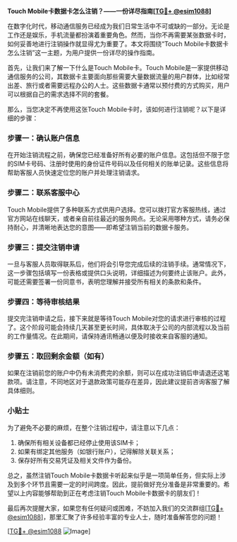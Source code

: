 **Touch Mobile卡数据卡怎么注销？——一份详尽指南[[TG💪+ @esim1088](https://t.me/s/esim1088)]**

在数字化时代，移动通信服务已经成为我们日常生活中不可或缺的一部分。无论是工作还是娱乐，手机流量都扮演着重要角色。然而，当你不再需要某张数据卡时，如何妥善地进行注销操作就显得尤为重要了。本文将围绕“Touch Mobile卡数据卡怎么注销”这一主题，为用户提供一份详尽的操作指南。

首先，让我们来了解一下什么是Touch Mobile卡。Touch Mobile是一家提供移动通信服务的公司，其数据卡主要面向那些需要大量数据流量的用户群体，比如经常出差、旅行或者需要远程办公的人士。这些数据卡通常以预付费的方式购买，用户可以根据自己的需求选择不同的套餐。

那么，当您决定不再使用这张Touch Mobile卡时，该如何进行注销呢？以下是详细的步骤：

### 步骤一：确认账户信息

在开始注销流程之前，确保您已经准备好所有必要的账户信息。这包括但不限于您的SIM卡号码、注册时使用的身份证件号码以及任何相关的账单记录。这些信息将帮助客服人员快速定位您的账户并处理注销请求。

### 步骤二：联系客服中心

Touch Mobile提供了多种联系方式供用户选择。您可以拨打官方客服热线，通过官方网站在线聊天，或者亲自前往最近的服务网点。无论采用哪种方式，请务必保持耐心，并清晰地表达您的意图——即希望注销当前的数据卡服务。

### 步骤三：提交注销申请

一旦与客服人员取得联系后，他们将会引导您完成后续的注销手续。通常情况下，这一步骤包括填写一份表格或提供口头说明，详细描述为何要终止该账户。此外，可能还需要签署一份同意书，表明您理解并接受所有相关的条款和条件。

### 步骤四：等待审核结果

提交完注销申请之后，接下来就是等待Touch Mobile对您的请求进行审核的过程了。这个阶段可能会持续几天甚至更长时间，具体取决于公司的内部流程以及当前的工作量情况。在此期间，请保持通讯畅通以便及时接收来自客服的通知。

### 步骤五：取回剩余金额（如有）

如果在注销前您的账户中仍有未消费完的余额，则可以在成功注销后申请退还这笔款项。请注意，不同地区对于退款政策可能存在差异，因此建议提前咨询客服了解具体细则。

### 小贴士

为了避免不必要的麻烦，在整个注销过程中，请注意以下几点：
1. 确保所有相关设备都已经停止使用该SIM卡；
2. 如果有绑定其他服务（如银行账户），记得解除关联关系；
3. 保存好所有交易凭证及相关文件作为备份。

总之，虽然注销Touch Mobile卡数据卡听起来似乎是一项简单任务，但实际上涉及到多个环节且需要一定的时间跨度。因此，提前做好充分准备是非常重要的。希望以上内容能够帮助到正在考虑注销Touch Mobile卡数据卡的朋友们！

最后再次提醒大家，如果您有任何疑问或困难，不妨加入我们的交流群组[[TG💪+ @esim1088](https://t.me/s/esim1088)]，那里汇聚了许多经验丰富的专业人士，随时准备解答您的问题！

[[TG💪+ @esim1088](https://t.me/s/esim1088) ![Image](https://i.postimg.cc/4NQfJmqS/Snipaste-2025-05-13-00-14-12.png)]